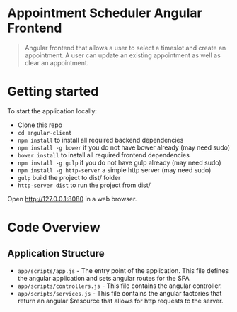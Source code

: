 # Appointment Scheduler Angular Frontend

>  Angular frontend that allows a user to select a timeslot and create an appointment. A user can update an existing appointment as well as clear an appointment.

# Getting started

To start the application locally:

- Clone this repo
- `cd angular-client`
- `npm install` to install all required backend dependencies
- `npm install -g bower` if you do not have bower already (may need sudo)
- `bower install` to install all required frontend dependencies
- `npm install -g gulp` if you do not have gulp already (may need sudo)
- `npm install -g http-server` a simple http server (may need sudo)
- `gulp` build the project to dist/ folder
- `http-server dist` to run the project from dist/

Open http://127.0.0.1:8080 in a web browser.

# Code Overview

## Application Structure

- `app/scripts/app.js` - The entry point of the application. This file defines the angular application and sets angular routes for the SPA
- `app/scripts/controllers.js` - This file contains the angular controller.
- `app/scripts/services.js` - This file contains the angular factories that return an angular $resource that allows for http requests to the server.
